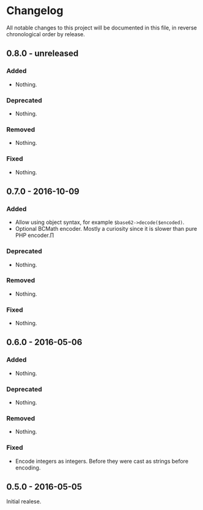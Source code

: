 # Changelog

All notable changes to this project will be documented in this file, in reverse chronological order by release.

## 0.8.0 - unreleased

### Added

- Nothing.

### Deprecated

- Nothing.

### Removed

- Nothing.

### Fixed

- Nothing.

## 0.7.0 - 2016-10-09

### Added

- Allow using object syntax, for example `$base62->decode($encoded)`.
- Optional BCMath encoder. Mostly a curiosity since it is slower than pure PHP encoder.∏

### Deprecated

- Nothing.

### Removed

- Nothing.

### Fixed

- Nothing.

## 0.6.0 - 2016-05-06

### Added

- Nothing.

### Deprecated

- Nothing.

### Removed

- Nothing.

### Fixed

- Encode integers as integers. Before they were cast as strings before encoding.

## 0.5.0 - 2016-05-05

Initial realese.
